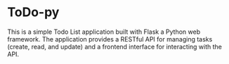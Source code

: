# ToDo-py

This is a simple Todo List application built with Flask a Python web framework.
The application provides a RESTful API  for managing tasks (create, read, and update) and a frontend interface for interacting with the API.